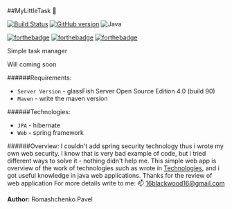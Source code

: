 ##MyLittleTask :tropical_fish:

[![Build Status](https://travis-ci.org/DarkSideMoon/MyLittleTask.svg?branch=master)](https://travis-ci.org/DarkSideMoon/MyLittleTask)
[![GitHub version](https://badge.fury.io/gh/DarkSideMoon%2FMyLittleTask.svg)](https://badge.fury.io/gh/DarkSideMoon%2FMyLittleTask)
![Java](https://img.shields.io/badge/language-Java-brightgreen.svg)

[![forthebadge](http://forthebadge.com/images/badges/built-by-codebabes.svg)](http://forthebadge.com)
[![forthebadge](http://forthebadge.com/images/badges/powered-by-electricity.svg)](http://forthebadge.com)
[![forthebadge](http://forthebadge.com/images/badges/makes-people-smile.svg)](http://forthebadge.com)

Simple task manager 

Will coming soon 

######Requirements:
 * `Server Version` - glassFish Server Open Source Edition  4.0  (build 90)
 * `Maven` - write the maven version

######Technologies:
 * `JPA` - hibernate
 * `Web` - spring framework

######Overview: 
I couldn't add spring security technology thus i wrote my own web security. I know that is very bad example of code, but i tried different ways to solve it - nothing didn't help me. This simple web app is overview of the work of technologies such as wrote in [Technologies](https://github.com/DarkSideMoon/MyLittleTask#technologies), and i got useful knowledge in java web applications.
Thanks for the review of web application
For more details write to me: :mailbox: 16blackwood16@gmail.com

**Author:** Romashchenko Pavel 
